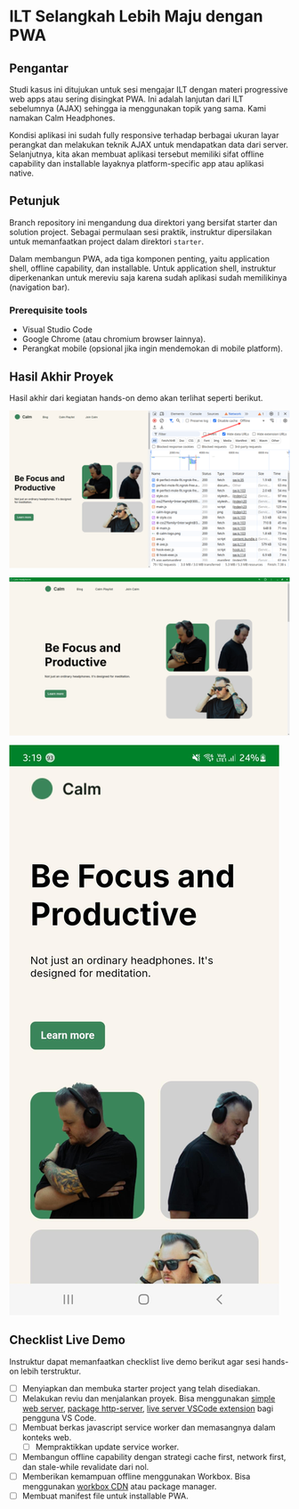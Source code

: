 # ILT Selangkah Lebih Maju dengan PWA

## Pengantar

Studi kasus ini ditujukan untuk sesi mengajar ILT dengan materi progressive web apps atau sering disingkat PWA. Ini adalah lanjutan dari ILT sebelumnya (AJAX) sehingga ia menggunakan topik yang sama. Kami namakan Calm Headphones.

Kondisi aplikasi ini sudah fully responsive terhadap berbagai ukuran layar perangkat dan melakukan teknik AJAX untuk mendapatkan data dari server. Selanjutnya, kita akan membuat aplikasi tersebut memiliki sifat offline capability dan installable layaknya platform-specific app atau aplikasi native.

## Petunjuk

Branch repository ini mengandung dua direktori yang bersifat starter dan solution project. Sebagai permulaan sesi praktik, instruktur dipersilakan untuk memanfaatkan project dalam direktori `starter`.

Dalam membangun PWA, ada tiga komponen penting, yaitu application shell, offline capability, dan installable. Untuk application shell, instruktur diperkenankan untuk mereviu saja karena sudah aplikasi sudah memilikinya (navigation bar).

### Prerequisite tools

- Visual Studio Code
- Google Chrome (atau chromium browser lainnya).
- Perangkat mobile (opsional jika ingin mendemokan di mobile platform).

## Hasil Akhir Proyek

Hasil akhir dari kegiatan hands-on demo akan terlihat seperti berikut.

![Offline Capability for Calm Headphones](/pwa-offline-devtools.png?raw=true)

![Calm Headphones on desktop platform](/pwa-desktop.png?raw=true)

![Calm Headphones on mobile platform](/pwa-mobile.jpeg?raw=true)

## Checklist Live Demo

Instruktur dapat memanfaatkan checklist live demo berikut agar sesi hands-on lebih terstruktur.

- [ ] Menyiapkan dan membuka starter project yang telah disediakan.
- [ ] Melakukan reviu dan menjalankan proyek. Bisa menggunakan [simple web server](https://simplewebserver.org/), [package http-server](https://www.npmjs.com/package/http-server), [live server VSCode extension](https://marketplace.visualstudio.com/items?itemName=ritwickdey.LiveServer) bagi pengguna VS Code.
- [ ] Membuat berkas javascript service worker dan memasangnya dalam konteks web.
  - [ ] Mempraktikkan update service worker.
- [ ] Membangun offline capability dengan strategi cache first, network first, dan stale-while revalidate dari nol.
- [ ] Memberikan kemampuan offline menggunakan Workbox. Bisa menggunakan [workbox CDN](https://developer.chrome.com/docs/workbox/modules/workbox-sw#using_workbox_sw_via_cdn) atau package manager.
- [ ] Membuat manifest file untuk installable PWA.
